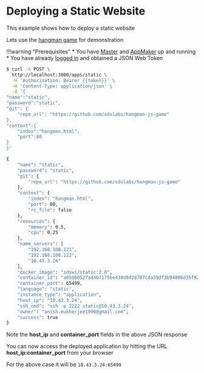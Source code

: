 # Deploying a Static Website

This example shows how to deploy a static website

Lets use the [hangman game](https://github.com/sdslabs/hangman-js-game) for demonstration

!!!warning "Prerequisites"
    * You have [Master](/configurations/master/) and [AppMaker](/configurations/appmaker/) up and running
    * You have already [logged in](/examples/login/) and obtained a JSON Web Token

```bash
$ curl -X POST \
  http://localhost:3000/apps/static \
  -H 'Authorization: Bearer {{token}}' \
  -H 'Content-Type: application/json' \
  -d '{
"name":"static",
"password":"static",
"git": {
	"repo_url": "https://github.com/sdslabs/hangman-js-game"
},
"context":{
    "index":"hangman.html",
    "port":80
}
}'

{
    "name": "static",
    "password": "static",
    "git": {
        "repo_url": "https://github.com/sdslabs/hangman-js-game"
    },
    "context": {
        "index": "hangman.html",
        "port": 80,
        "rc_file": false
    },
    "resources": {
        "memory": 0.5,
        "cpu": 0.25
    },
    "name_servers": [
        "192.168.108.121",
        "192.168.108.122",
        "10.43.3.24"
    ],
    "docker_image": "sdsws/static:2.0",
    "container_id": "a05900527ad4b7175be438d8d28707cda39df3b94806d35f92949fd0b3d134db",
    "container_port": 65499,
    "language": "static",
    "instance_type": "application",
    "host_ip": "10.43.3.24",
    "ssh_cmd": "ssh -p 2222 static@10.43.3.24",
    "owner": "anish.mukherjee1996@gmail.com",
    "success": true
}
```

Note the **host_ip** and **container_port** fields in the above JSON response

You can now access the deployed application by hitting the URL **host_ip:container_port** from your browser

For the above case it will be `10.43.3.24:65499` 
